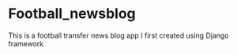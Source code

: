 # Football_newsblog
This is a football transfer news blog app I first created using Django framework
